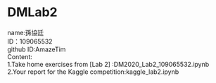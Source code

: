 # DMLab2
name:孫協廷  
ID：109065532  
github ID:AmazeTim  
Content:  
1.Take home exercises from [Lab 2] :DM2020_Lab2_109065532.ipynb  
2.Your report for the Kaggle competition:kaggle_lab2.ipynb

